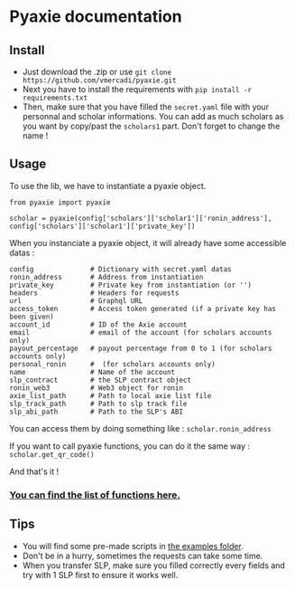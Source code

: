 # Pyaxie documentation

## Install

- Just download the .zip or use `git clone https://github.com/vmercadi/pyaxie.git`
- Next you have to install the requirements with `pip install -r requirements.txt`
- Then, make sure that you have filled the `secret.yaml` file with your personnal and scholar informations.
You can add as much scholars as you want by copy/past the `scholars1` part. Don't forget to change the name !


## Usage

To use the lib, we have to instantiate a pyaxie object.

```
from pyaxie import pyaxie

scholar = pyaxie(config['scholars']['scholar1']['ronin_address'], config['scholars']['scholar1']['private_key'])
```

When you instanciate a pyaxie object, it will already have some accessible datas :

```
config              # Dictionary with secret.yaml datas
ronin_address       # Address from instantiation
private_key         # Private key from instantiation (or '')
headers             # Headers for requests
url                 # Graphql URL
access_token        # Access token generated (if a private key has been given)
account_id          # ID of the Axie account
email               # email of the account (for scholars accounts only)
payout_percentage   # payout percentage from 0 to 1 (for scholars accounts only)
personal_ronin      #  (for scholars accounts only)
name                # Name of the account
slp_contract        # the SLP contract object
ronin_web3          # Web3 object for ronin
axie_list_path      # Path to local axie list file
slp_track_path      # Path to slp track file
slp_abi_path        # Path to the SLP's ABI
```

You can access them by doing something like : `scholar.ronin_address`

If you want to call pyaxie functions, you can do it the same way : `scholar.get_qr_code()`

And that's it !  

### [You can find the list of functions here.](https://github.com/vmercadi/pyaxie/documentation/functions.md)

## Tips 
- You will find some pre-made scripts in [the examples folder](https://github.com/vmercadi/pyaxie/examples).
- Don't be in a hurry, sometimes the requests can take some time. 
- When you transfer SLP, make sure you filled correctly every fields and try with 1 SLP first to ensure it works well.
